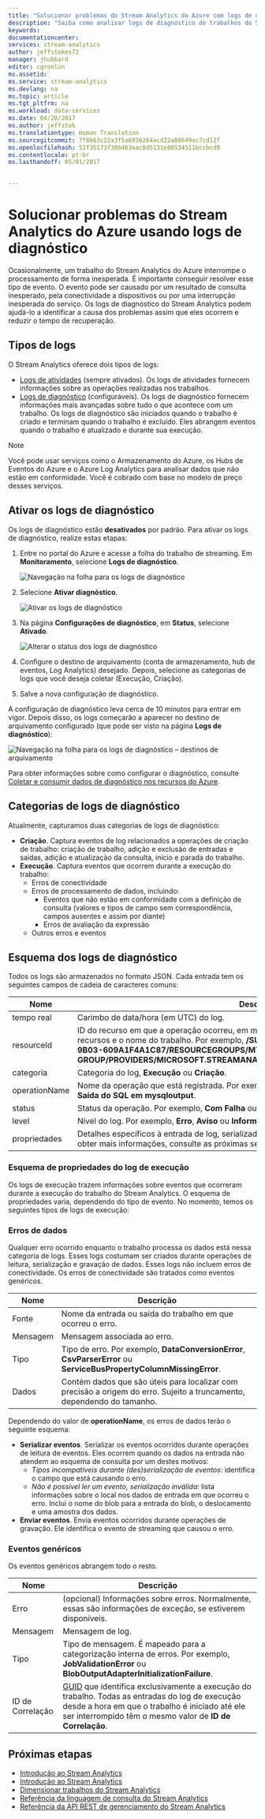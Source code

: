 ```yaml
---
title: "Solucionar problemas do Stream Analytics do Azure com logs de diagnóstico | Microsoft Docs"
description: "Saiba como analisar logs de diagnóstico de trabalhos do Stream Analytics no Microsoft Azure."
keywords: 
documentationcenter: 
services: stream-analytics
author: jeffstokes72
manager: jhubbard
editor: cgronlun
ms.assetid: 
ms.service: stream-analytics
ms.devlang: na
ms.topic: article
ms.tgt_pltfrm: na
ms.workload: data-services
ms.date: 04/20/2017
ms.author: jeffstok
ms.translationtype: Human Translation
ms.sourcegitcommit: 7f8b63c22a3f5a6916264acd22a80649ac7cd12f
ms.openlocfilehash: 51f35173f386463eac0d5131e80534511bccbcd8
ms.contentlocale: pt-br
ms.lasthandoff: 05/01/2017


---
```

# <a name="troubleshoot-azure-stream-analytics-by-using-diagnostics-logs"></a>Solucionar problemas do Stream Analytics do Azure usando logs de diagnóstico

Ocasionalmente, um trabalho do Stream Analytics do Azure interrompe o processamento de forma inesperada. É importante conseguir resolver esse tipo de evento. O evento pode ser causado por um resultado de consulta inesperado, pela conectividade a dispositivos ou por uma interrupção inesperada do serviço. Os logs de diagnóstico do Stream Analytics podem ajudá-lo a identificar a causa dos problemas assim que eles ocorrem e reduzir o tempo de recuperação.

## <a name="log-types"></a>Tipos de logs

O Stream Analytics oferece dois tipos de logs: 
* [Logs de atividades](https://docs.microsoft.com/azure/monitoring-and-diagnostics/monitoring-overview-activity-logs) (sempre ativados). Os logs de atividades fornecem informações sobre as operações realizadas nos trabalhos.
* [Logs de diagnóstico](https://docs.microsoft.com/azure/monitoring-and-diagnostics/monitoring-overview-of-diagnostic-logs) (configuráveis). Os logs de diagnóstico fornecem informações mais avançadas sobre tudo o que acontece com um trabalho. Os logs de diagnóstico são iniciados quando o trabalho é criado e terminam quando o trabalho é excluído. Eles abrangem eventos quando o trabalho é atualizado e durante sua execução.

> [!NOTE]
> Você pode usar serviços como o Armazenamento do Azure, os Hubs de Eventos do Azure e o Azure Log Analytics para analisar dados que não estão em conformidade. Você é cobrado com base no modelo de preço desses serviços.
>

## <a name="turn-on-diagnostics-logs"></a>Ativar os logs de diagnóstico

Os logs de diagnóstico estão **desativados** por padrão. Para ativar os logs de diagnóstico, realize estas etapas:

1.  Entre no portal do Azure e acesse a folha do trabalho de streaming. Em **Monitoramento**, selecione **Logs de diagnóstico**.

    ![Navegação na folha para os logs de diagnóstico](./media/stream-analytics-job-diagnostic-logs/image1.png)  

2.  Selecione **Ativar diagnóstico**.

    ![Ativar os logs de diagnóstico](./media/stream-analytics-job-diagnostic-logs/image2.png)

3.  Na página **Configurações de diagnóstico**, em **Status**, selecione **Ativado**.

    ![Alterar o status dos logs de diagnóstico](./media/stream-analytics-job-diagnostic-logs/image3.png)

4.  Configure o destino de arquivamento (conta de armazenamento, hub de eventos, Log Analytics) desejado. Depois, selecione as categorias de logs que você deseja coletar (Execução, Criação). 

5.  Salve a nova configuração de diagnóstico.

A configuração de diagnóstico leva cerca de 10 minutos para entrar em vigor. Depois disso, os logs começarão a aparecer no destino de arquivamento configurado (que pode ser visto na página **Logs de diagnóstico**):

![Navegação na folha para os logs de diagnóstico – destinos de arquivamento](./media/stream-analytics-job-diagnostic-logs/image4.png)

Para obter informações sobre como configurar o diagnóstico, consulte [Coletar e consumir dados de diagnóstico nos recursos do Azure](https://docs.microsoft.com/azure/monitoring-and-diagnostics/monitoring-overview-of-diagnostic-logs).

## <a name="diagnostics-log-categories"></a>Categorias de logs de diagnóstico

Atualmente, capturamos duas categorias de logs de diagnóstico:

* **Criação**. Captura eventos de log relacionados a operações de criação de trabalho: criação de trabalho, adição e exclusão de entradas e saídas, adição e atualização da consulta, início e parada do trabalho.
* **Execução**. Captura eventos que ocorrem durante a execução do trabalho:
    * Erros de conectividade
    * Erros de processamento de dados, incluindo:
        * Eventos que não estão em conformidade com a definição de consulta (valores e tipos de campo sem correspondência, campos ausentes e assim por diante)
        * Erros de avaliação da expressão
    * Outros erros e eventos

## <a name="diagnostics-logs-schema"></a>Esquema dos logs de diagnóstico

Todos os logs são armazenados no formato JSON. Cada entrada tem os seguintes campos de cadeia de caracteres comuns:

Nome | Descrição
------- | -------
tempo real | Carimbo de data/hora (em UTC) do log.
resourceId | ID do recurso em que a operação ocorreu, em maiúsculas. Inclui a ID da assinatura, o grupo de recursos e o nome do trabalho. Por exemplo, **/SUBSCRIPTIONS/6503D296-DAC1-4449-9B03-609A1F4A1C87/RESOURCEGROUPS/MY-RESOURCE-GROUP/PROVIDERS/MICROSOFT.STREAMANALYTICS/STREAMINGJOBS/MYSTREAMINGJOB**.
categoria | Categoria do log, **Execução** ou **Criação**.
operationName | Nome da operação que está registrada. Por exemplo, **Enviar Eventos: falha na gravação da Saída do SQL em mysqloutput**.
status | Status da operação. Por exemplo, **Com Falha** ou **Com Êxito**.
level | Nível do log. Por exemplo, **Erro**, **Aviso** ou **Informativo**.
propriedades | Detalhes específicos à entrada de log, serializados como uma cadeia de caracteres JSON. Para obter mais informações, consulte as próximas seções.

### <a name="execution-log-properties-schema"></a>Esquema de propriedades do log de execução

Os logs de execução trazem informações sobre eventos que ocorreram durante a execução do trabalho do Stream Analytics. O esquema de propriedades varia, dependendo do tipo de evento. No momento, temos os seguintes tipos de logs de execução:

### <a name="data-errors"></a>Erros de dados

Qualquer erro ocorrido enquanto o trabalho processa os dados está nessa categoria de logs. Esses logs costumam ser criados durante operações de leitura, serialização e gravação de dados. Esses logs não incluem erros de conectividade. Os erros de conectividade são tratados como eventos genéricos.

Nome | Descrição
------- | -------
Fonte | Nome da entrada ou saída do trabalho em que ocorreu o erro.
Mensagem | Mensagem associada ao erro.
Tipo | Tipo de erro. Por exemplo, **DataConversionError**, **CsvParserError** ou **ServiceBusPropertyColumnMissingError**.
Dados | Contém dados que são úteis para localizar com precisão a origem do erro. Sujeito a truncamento, dependendo do tamanho.

Dependendo do valor de **operationName**, os erros de dados terão o seguinte esquema:
* **Serializar eventos**. Serializar os eventos ocorridos durante operações de leitura de eventos. Eles ocorrem quando os dados na entrada não atendem ao esquema de consulta por um destes motivos:
    * *Tipos incompatíveis durante (des)serialização de eventos*: identifica o campo que está causando o erro.
    * *Não é possível ler um evento, serialização inválida*: lista informações sobre o local nos dados de entrada em que ocorreu o erro. Inclui o nome do blob para a entrada do blob, o deslocamento e uma amostra dos dados.
* **Enviar eventos**. Envia eventos ocorridos durante operações de gravação. Ele identifica o evento de streaming que causou o erro.

### <a name="generic-events"></a>Eventos genéricos

Os eventos genéricos abrangem todo o resto.

Nome | Descrição
-------- | --------
Erro | (opcional) Informações sobre erros. Normalmente, essas são informações de exceção, se estiverem disponíveis.
Mensagem| Mensagem de log.
Tipo | Tipo de mensagem. É mapeado para a categorização interna de erros. Por exemplo, **JobValidationError** ou **BlobOutputAdapterInitializationFailure**.
ID de Correlação | [GUID](https://en.wikipedia.org/wiki/Universally_unique_identifier) que identifica exclusivamente a execução do trabalho. Todas as entradas do log de execução desde a hora em que o trabalho é iniciado até ele ser interrompido têm o mesmo valor de **ID de Correlação**.

## <a name="next-steps"></a>Próximas etapas

* [Introdução ao Stream Analytics](stream-analytics-introduction.md)
* [Introdução ao Stream Analytics](stream-analytics-get-started.md)
* [Dimensionar trabalhos do Stream Analytics](stream-analytics-scale-jobs.md)
* [Referência da linguagem de consulta do Stream Analytics](https://msdn.microsoft.com/library/azure/dn834998.aspx)
* [Referência da API REST de gerenciamento do Stream Analytics](https://msdn.microsoft.com/library/azure/dn835031.aspx)

